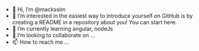 - 👋 Hi, I’m @mackssim
- 👀 I’m interested in the easiest way to introduce yourself on GitHub is by creating a README in a repository about you! You can start here:
- 🌱 I’m currently learning angular, nodeJs
- 💞️ I’m looking to collaborate on ...
- 📫 How to reach me ...

<!---
mackssim/mackssim is a ✨ special ✨ repository because its `README.md` (this file) appears on your GitHub profile.
You can click the Preview link to take a look at your changes.
--->
